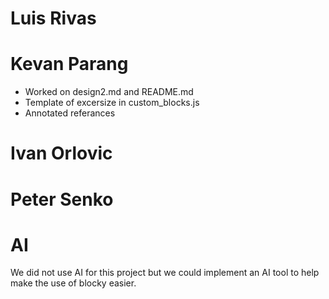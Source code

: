 # Luis Rivas
# Kevan Parang
- Worked on design2.md and README.md
- Template of excersize in custom_blocks.js
- Annotated referances
# Ivan Orlovic
# Peter Senko

# AI 
We did not use AI for this project but we could implement an AI tool to help make the use of blocky easier. 
